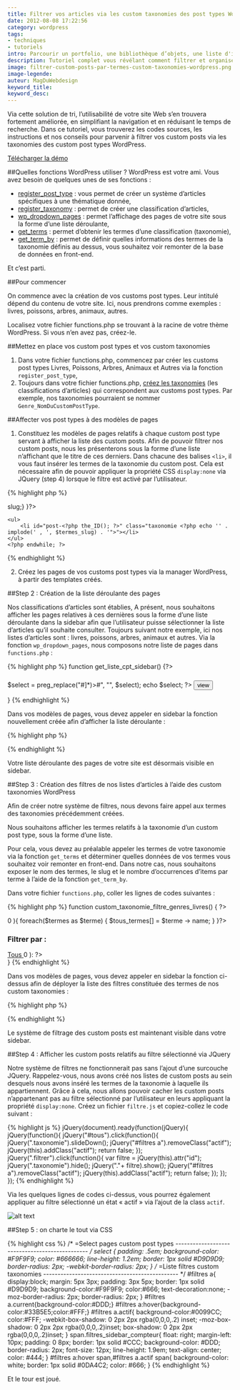 ```yaml
---
title: Filtrer vos articles via les custom taxonomies des post types WordPress
date: 2012-08-08 17:22:56
category: wordpress
tags: 
- techniques
- tutoriels
intro: Parcourir un portfolio, une bibliothèque d’objets, une liste d'items n'est pas toujours aisé lorsque une grande quantité d'informations y est présentée. Avec l'avènement des custom post types WordPress, il est possible de créer facilement des listes d'items accompagnées d'un système de filtres.
description: Tutoriel complet vous révélant comment filtrer et organiser vos articles via les termes des custom taxonomies des post types WordPress.
image: filtrer-custom-posts-par-termes-custom-taxonomies-wordpress.png
image-legende:
auteur: MagDuWebdesign
keyword_title:
keyword_desc:
---
```


Via cette solution de tri, l’utilisabilité de votre site Web s’en trouvera fortement améliorée, en simplifiant la navigation et en réduisant le temps de recherche. Dans ce tutoriel, vous trouverez les codes sources, les instructions et nos conseils pour parvenir à filtrer vos custom posts via les taxonomies des custom post types WordPress.

[Télécharger la démo](https://www.google.com "Google's Homepage")


##Quelles fonctions WordPress utiliser ?
WordPress est votre ami. Vous avez besoin de quelques unes de ses fonctions :

* [register_post_type](http://codex.wordpress.org/Post_Types "register_post_type") : vous permet de créer un système d’articles spécifiques à une thématique donnée,
* [register_taxonomy](http://codex.wordpress.org/Function_Reference/register_taxonomy "register_taxonomy") : permet de créer une classification d’articles,
* [wp_dropdown_pages](http://codex.wordpress.org/Function_Reference/wp_dropdown_pages "wp_dropdown_pages") : permet l’affichage des pages de votre site sous la forme d’une liste déroulante,
* [get_terms](http://codex.wordpress.org/Function_Reference/get_terms "get_terms") : permet d’obtenir les termes d’une classification (taxonomie),
* [get_term_by](http://codex.wordpress.org/Function_Reference/get_term_by "get_term_by") : permet de définir quelles informations des termes de la taxonomie définis au dessus, vous souhaitez voir remonter de la base de données en front-end.

Et c’est parti.

##Pour commencer

On commence avec la création de vos customs post types.
Leur intitulé dépend du contenu de votre site. Ici, nous prendrons comme exemples : livres, poissons, arbres, animaux, autres.

Localisez votre fichier functions.php se trouvant à la racine de votre thème WordPress. Si vous n’en avez pas, créez-le.

##Mettez en place vos custom post types et vos custom taxonomies

1. Dans votre fichier functions.php, commencez par créer les customs post types Livres, Poissons, Arbres, Animaux et Autres via la fonction `register_post_type`,
2. Toujours dans votre fichier functions.php, [créez les taxonomies](http://codex.wordpress.org/Function_Reference/register_taxonomy "Codex WordPress - Fonction Register Taxonomy") (les classifications d’articles) qui correspondent aux customs post types. Par exemple, nos taxonomies pourraient se nommer `Genre_NomDuCustomPostType`.

##Affecter vos post types à des modèles de pages

1. Constituez les modèles de pages relatifs à chaque custom post type servant à afficher la liste des custom posts. Afin de pouvoir filtrer nos custom posts, nous les présenterons sous la forme d’une liste n’affichant que le titre de ces derniers. Dans chacune des balises `<li>`, il vous faut insérer les termes de la taxonomie du custom post. Cela est nécessaire afin de pouvoir appliquer la propriété CSS `display:none` via JQuery (step 4) lorsque le filtre est activé par l’utilisateur.

{% highlight php %}
<?php wp_reset_postdata(); ?>
<?php query_posts('posts_per_page=-1&post_type=livres'); ?>
<?php if (have_posts()) : ?>
  <?php while (have_posts()) : the_post(); $termes = get_the_terms(get_the_id(), 'genres_livres'); $termes_slug = array();
	  if (is_array($termes)) {foreach($termes as $terme) {$termes_slug[] = $terme --> slug;}
	  }?>
	<ul>
		<li id="post-<?php the_ID(); ?>" class="taxonomie <?php echo '' . implode(' , ', $termes_slug) . '">"></li>
	</ul>
	<?php endwhile; ?>
<?php endif; ?>
{% endhighlight %}

2. Créez les pages de vos customs post types via la manager WordPress, à partir des templates créés.

##Step 2 : Création de la liste déroulante des pages

Nos classifications d’articles sont établies, A présent, nous souhaitons afficher les pages relatives à ces dernières sous la forme d’une liste déroulante dans la sidebar afin que l’utilisateur puisse sélectionner la liste d’articles qu’il souhaite consulter. Toujours suivant notre exemple, ici nos listes d’articles sont : livres, poissons, arbres, animaux et autres. Via la fonction `wp_dropdown_pages`, nous composons notre liste de pages dans `functions.php` :

{% highlight php %}
function get_liste_cpt_sidebar() {?>
<aside>
	<h3 class="widget-title"></h3>
	<form id="liste_cpt" method="get" name="liste_cpt">
	 <?php $select = wp_dropdown_pages('show_option_none=Sélection%20bibliothèque&depth=1&sort_column=menu_order&echo=0');?> $select = preg_replace("#]*)>#", "", $select);
	 echo $select;
	 ?>
	<noscript>
	<input type="submit" name="submit" value="view" />
	</noscript>
	</form>
</aside>
<?php ?>}
{% endhighlight %}

Dans vos modèles de pages, vous devez appeler en sidebar la fonction nouvellement créée afin d’afficher la liste déroulante :

{% highlight php %}
<?php if (function_exists('get_liste_cpt_sidebar')) get_liste_cpt_sidebar();?>
{% endhighlight %}

Votre liste déroulante des pages de votre site est désormais visible en sidebar.

##Step 3 : Création des filtres de nos listes d’articles à l’aide des custom taxonomies WordPress

Afin de créer notre système de filtres, nous devons faire appel aux termes des taxonomies précédemment créées.

Nous souhaitons afficher les termes relatifs à la taxonomie d’un custom post type, sous la forme d’une liste.

Pour cela, vous devez au préalable appeler les termes de votre taxonomie via la fonction `get_terms` et déterminer quelles données de vos termes vous souhaitez voir remonter en front-end. Dans notre cas, nous souhaitons exposer le nom des termes, le slug et le nombre d’occurrences d’items par terme à l’aide de la fonction `get_term_by`.

Dans votre fichier `functions.php`, coller les lignes de codes suivantes :

{% highlight php %}
function custom_taxonomie_filtre_genres_livres() { ?>
<?php $termes = get_terms("genres_livres"); $count = count($termes); if ( $count --> 0 ){
  foreach($termes as $terme) {
  $tous_termes[] = $terme -> name;
  }
}?>
<aside>
	<h3 class="widget-title">Filtrer par :</h3>
	<div id="filtres"><a id="tous" class="current" href="#"> Tous </a>
	<?php if ( is_array($tous_termes) && count($tous_termes) --> 0 ): ?>
	<?php $terme_arr = array_unique($tous_termes);
	 	foreach( $terme_arr as $terme ): 
	 		$sort = get_term_by('name', $terme, 'type');?-->
	 	<?php endforeach; ?>
	<?php endif; ?></div>
</aside>
<?php ?>}
{% endhighlight %}

Dans vos modèles de pages, vous devez appeler en sidebar la fonction ci-dessus afin de déployer la liste des filtres constituée des termes de nos custom taxonomies :

{% highlight php %}
<?php if (function_exists('custom_taxonomie_filtre_genres_livres')) custom_taxonomie_filtre_genres_livres();?>
{% endhighlight %}

Le système de filtrage des custom posts est maintenant visible dans votre sidebar.

##Step 4 : Afficher les custom posts relatifs au filtre sélectionné via JQuery

Notre système de filtres ne fonctionnerait pas sans l’ajout d’une surcouche JQuery. Rappelez-vous, nous avons créé nos listes de custom posts au sein desquels nous avons inséré les termes de la taxonomie à laquelle ils appartiennent. Grâce à cela, nous allons pouvoir cacher les custom posts  n’appartenant pas au filtre sélectionné par l’utilisateur en leurs appliquant la propriété `display:none`. Créez un fichier `filtre.js` et copiez-collez le code suivant :

{% highlight js %}
jQuery(document).ready(function(jQuery){
  jQuery(function(){
    jQuery("#tous").click(function(){
      jQuery(".taxonomie").slideDown();
      jQuery("#filtres a").removeClass("actif");
      jQuery(this).addClass("actif");
      return false;
    });
    jQuery(".filtrer").click(function(){
      var filtre = jQuery(this).attr("id");
      jQuery(".taxonomie").hide();
      jQuery("."+ filtre).show();
      jQuery("#filtres a").removeClass("actif");
      jQuery(this).addClass("actif");
      return false;
    });
  });
});
{% endhighlight %}

Via les quelques lignes de codes ci-dessus, vous pourrez également appliquer au filtre sélectionné un état « actif » via l’ajout de la class `actif`.

![alt text](https://s3-eu-west-1.amazonaws.com/mdw-images/large/liste-filtre-terme-custom-taxonomie.png "Logo Title Text 1")

##Step 5 : on charte le tout via CSS

{% highlight css %}
/* =Select pages custom post types
----------------------------------------------- */
select {
  padding: .5em;
  background-color: #F9F9F9;
  color: #666666;
  line-height: 1.2em;
  border: 1px solid #D9D9D9;
  border-radius: 2px;
  -webkit-border-radius: 2px;
}
/* =Liste filtres custom taxonomies
----------------------------------------------- */
#filtres a{
  display:block;
  margin: 5px 3px;
  padding: 3px 5px;
  border: 1px solid #D9D9D9;
  background-color:#F9F9F9;
  color:#666;
  text-decoration:none;
  -moz-border-radius: 2px;
  border-radius: 2px;
}
#filtres a.current{background-color:#DDD;}
#filtres a:hover{background-color:#33B5E5;color:#FFF;}
#filtres a.actif{
  background-color:#0099CC;
  color:#FFF;
  -webkit-box-shadow: 0 2px 2px rgba(0,0,0,.2) inset;
  -moz-box-shadow: 0 2px 2px rgba(0,0,0,.2)inset;
  box-shadow: 0 2px 2px rgba(0,0,0,.2)inset;
}
span.filtres_sidebar_compteur{
  float: right;
  margin-left: 10px;
  padding: 0 8px;
  border: 1px solid #CCC;
  background-color: #DDD;
  border-radius: 2px;
  font-size: 12px;
  line-height: 1.9em;
  text-align: center;
  color: #444;
}
#filtres a:hover span,#filtres a.actif span{
  background-color: white;
  border: 1px solid #0DA4C2;
  color: #666;
}
{% endhighlight %}

Et le tour est joué.
